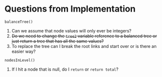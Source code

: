 # Questions from Implementation #

`balanceTree()`
1) Can we assume that node values will only ever be integers?
2) ~~Do we need to change the `tree2` variable reference to a balanced tree or 
   just return a tree that has all the same values?~~
3) To replace the tree can I break the root links and start over or is there 
   an easier way?

`nodesInLevel()`
1) If I hit a node that is null, do I `return` or `return total`?